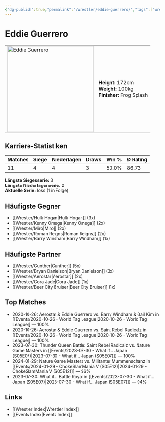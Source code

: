 ```yaml
---
{"dg-publish":true,"permalink":"/wrestler/eddie-guerrero/","tags":["wrestler"],"noteIcon":"","created":"2025-08-11T09:33:18.577+02:00"}
---
```



# Eddie Guerrero

<table>
<tr>
<td><img src="Eddie Guerrero.png" width="280" alt="Eddie Guerrero"></td>
<td>
<b>Height:</b> 172cm<br>
<b>Weight:</b> 100kg<br>
<b>Finisher:</b> Frog Splash<br>
</td>
</tr>
</table>

## Karriere-Statistiken

| Matches | Siege | Niederlagen | Draws | Win % | Ø Rating |
|---------|-------|-------------|-------|-------|-----------|
| 11 | 4 | 4 | 3 | 50.0% | 86.73 |

**Längste Siegesserie:** 3<br>**Längste Niederlagenserie:** 2<br>**Aktuelle Serie:** loss (1 in Folge)


## Häufigste Gegner
- [[Wrestler/Hulk Hogan\|Hulk Hogan]] (3x)
- [[Wrestler/Kenny Omega\|Kenny Omega]] (2x)
- [[Wrestler/Miro\|Miro]] (2x)
- [[Wrestler/Roman Reigns\|Roman Reigns]] (2x)
- [[Wrestler/Barry Windham\|Barry Windham]] (1x)

## Häufigste Partner
- [[Wrestler/Gunther\|Gunther]] (5x)
- [[Wrestler/Bryan Danielson\|Bryan Danielson]] (3x)
- [[Wrestler/Aerostar\|Aerostar]] (2x)
- [[Wrestler/Cora Jade\|Cora Jade]] (1x)
- [[Wrestler/Beer City Bruiser\|Beer City Bruiser]] (1x)

## Top Matches
- 2020-10-26: Aerostar & Eddie Guerrero vs. Barry Windham & Gail Kim in [[Events/2020-10-26 - World Tag League\|2020-10-26 - World Tag League]] — 100%
- 2020-10-26: Aerostar & Eddie Guerrero vs. Saint Rebel Radicalz in [[Events/2020-10-26 - World Tag League\|2020-10-26 - World Tag League]] — 100%
- 2023-07-30: Thunder Queen Battle: Saint Rebel Radicalz vs. Nature Game Masters  in [[Events/2023-07-30 - What if... Japan (S05E07)\|2023-07-30 - What if... Japan (S05E07)]] — 100%
- 2024-01-29: Nature Game Masters  vs. Militanter Mummenschanz in [[Events/2024-01-29 - ChokeSlamMania V (S05E12)\|2024-01-29 - ChokeSlamMania V (S05E12)]] — 96%
- 2023-07-30: What if... Battle Royal in [[Events/2023-07-30 - What if... Japan (S05E07)\|2023-07-30 - What if... Japan (S05E07)]] — 94%

## Links
- [[Wrestler Index\|Wrestler Index]]
- [[Events Index\|Events Index]]
